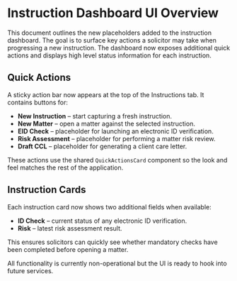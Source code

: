 # Instruction Dashboard UI Overview

This document outlines the new placeholders added to the instruction dashboard. The goal is to surface key actions a solicitor may take when progressing a new instruction. The dashboard now exposes additional quick actions and displays high level status information for each instruction.

## Quick Actions

A sticky action bar now appears at the top of the Instructions tab. It contains buttons for:

- **New Instruction** – start capturing a fresh instruction.
- **New Matter** – open a matter against the selected instruction.
- **EID Check** – placeholder for launching an electronic ID verification.
- **Risk Assessment** – placeholder for performing a matter risk review.
- **Draft CCL** – placeholder for generating a client care letter.

These actions use the shared `QuickActionsCard` component so the look and feel matches the rest of the application.

## Instruction Cards

Each instruction card now shows two additional fields when available:

- **ID Check** – current status of any electronic ID verification.
- **Risk** – latest risk assessment result.

This ensures solicitors can quickly see whether mandatory checks have been completed before opening a matter.

All functionality is currently non-operational but the UI is ready to hook into future services.